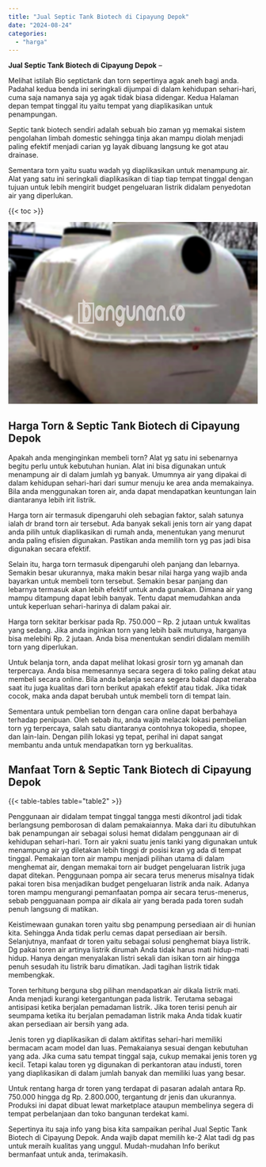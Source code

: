 ```yaml
---
title: "Jual Septic Tank Biotech di Cipayung Depok"
date: "2024-08-24"
categories: 
  - "harga"
---
```


**Jual Septic Tank Biotech di Cipayung Depok** –

Melihat istilah Bio septictank dan torn sepertinya agak aneh bagi anda. Padahal kedua benda ini seringkali dijumpai di dalam kehidupan sehari-hari, cuma saja namanya saja yg agak tidak biasa didengar. Kedua Halaman depan tempat tinggal itu yaitu tempat yang diaplikasikan untuk penampungan.

Septic tank biotech sendiri adalah sebuah bio zaman yg memakai sistem pengolahan limbah domestic sehingga tinja akan mampu diolah menjadi paling efektif menjadi carian yg layak dibuang langsung ke got atau drainase.

Sementara torn yaitu suatu wadah yg diaplikasikan untuk menampung air. Alat yang satu ini seringkali diaplikasikan di tiap tiap tempat tinggal dengan tujuan untuk lebih mengirit budget pengeluaran listrik didalam penyedotan air yang diperlukan.

{{< toc >}}

![Jual Septic Tank Biotech di Cipayung Depok](/images/jual-bio-septictank-20.png)

## Harga Torn & Septic Tank Biotech di Cipayung Depok

Apakah anda menginginkan membeli torn? Alat yg satu ini sebenarnya begitu perlu untuk kebutuhan hunian. Alat ini bisa digunakan untuk menampung air di dalam jumlah yg banyak. Umumnya air yang dipakai di dalam kehidupan sehari-hari dari sumur menuju ke area anda memakainya. Bila anda menggunakan toren air, anda dapat mendapatkan keuntungan lain diantaranya lebih irit listrik.

Harga torn air termasuk dipengaruhi oleh sebagian faktor, salah satunya ialah dr brand torn air tersebut. Ada banyak sekali jenis torn air yang dapat anda pilih untuk diaplikasikan di rumah anda, menentukan yang menurut anda paling efisien digunakan. Pastikan anda memilih torn yg pas jadi bisa digunakan secara efektif.

Selain itu, harga torn termasuk dipengaruhi oleh panjang dan lebarnya. Semakin besar ukurannya, maka makin besar nilai harga yang wajib anda bayarkan untuk membeli torn tersebut. Semakin besar panjang dan lebarnya termasuk akan lebih efektif untuk anda gunakan. Dimana air yang mampu ditampung dapat lebih banyak. Tentu dapat memudahkan anda untuk keperluan sehari-harinya di dalam pakai air.

Harga torn sekitar berkisar pada Rp. 750.000 – Rp. 2 jutaan untuk kwalitas yang sedang. Jika anda inginkan torn yang lebih baik mutunya, harganya bisa melebihi Rp. 2 jutaan. Anda bisa menentukan sendiri didalam memilih torn yang diperlukan.

Untuk belanja torn, anda dapat melihat lokasi grosir torn yg amanah dan terpercaya. Anda bisa memesannya secara segera di toko paling dekat atau membeli secara online. Bila anda belanja secara segera bakal dapat meraba saat itu juga kualitas dari torn berikut apakah efektif atau tidak. Jika tidak cocok, maka anda dapat berubah untuk membeli torn di tempat lain.

Sementara untuk pembelian torn dengan cara online dapat berbahaya terhadap penipuan. Oleh sebab itu, anda wajib melacak lokasi pembelian torn yg terpercaya, salah satu diantaranya contohnya tokopedia, shopee, dan lain-lain. Dengan pilih lokasi yg tepat, perihal ini dapat sangat membantu anda untuk mendapatkan torn yg berkualitas.

## Manfaat Torn & Septic Tank Biotech di Cipayung Depok

{{< table-tables table="table2" >}}

Penggunaan air didalam tempat tinggal tangga mesti dikontrol jadi tidak berlangsung pemborosan di dalam pemakaiannya. Maka dari itu dibutuhkan bak penampungan air sebagai solusi hemat didalam penggunaan air di kehidupan sehari-hari. Torn air yakni suatu jenis tanki yang digunakan untuk menampung air yg diletakan lebih tinggi dr posisi kran yg ada di tempat tinggal. Pemakaian torn air mampu menjadi pilihan utama di dalam menghemat air, dengan memakai torn air budget pengeluaran listrik juga dapat ditekan. Penggunaan pompa air secara terus menerus misalnya tidak pakai toren bisa menjadikan budget pengeluaran listrik anda naik. Adanya toren mampu mengurangi pemanfaatan pompa air secara terus-menerus, sebab pengguanaan pompa air dikala air yang berada pada toren sudah penuh langsung di matikan.

Keistimewaan gunakan toren yaitu sbg penampung persediaan air di hunian kita. Sehingga Anda tidak perlu cemas dapat persediaan air bersih. Selanjutnya, manfaat dr toren yaitu sebagai solusi penghemat biaya listrik. Dg pakai toren air artinya listrik dirumah Anda tidak harus mati hidup-mati hidup. Hanya dengan menyalakan listri sekali dan isikan torn air hingga penuh sesudah itu listrik baru dimatikan. Jadi tagihan listrik tidak membengkak.

Toren terhitung berguna sbg pilihan mendapatkan air dikala listrik mati. Anda menjadi kurangi ketergantungan pada listrik. Terutama sebagai antisipasi ketika berjalan pemadaman listrik. Jika toren terisi penuh air seumpama ketika itu berjalan pemadaman listrik maka Anda tidak kuatir akan persediaan air bersih yang ada.

Jenis toren yg diaplikasikan di dalam aktifitas sehari-hari memiliki bermacam acam model dan luas. Pemakaianya sesuai dengan kebutuhan yang ada. Jika cuma satu tempat tinggal saja, cukup memakai jenis toren yg kecil. Tetapi kalau toren yg digunakan di perkantoran atau industi, toren yang diaplikasikan di dalam jumlah banyak dan memiliki luas yang besar.

Untuk rentang harga dr toren yang terdapat di pasaran adalah antara Rp. 750.000 hingga dg Rp. 2.800.000, tergantung dr jenis dan ukurannya. Produksi ini dapat dibuat lewat marketplace ataupun membelinya segera di tempat perbelanjaan dan toko bangunan terdekat kami.

Sepertinya itu saja info yang bisa kita sampaikan perihal Jual Septic Tank Biotech di Cipayung Depok. Anda wajib dapat memilih ke-2 Alat tadi dg pas untuk meraih kualitas yang unggul. Mudah-mudahan Info berikut bermanfaat untuk anda, terimakasih.

